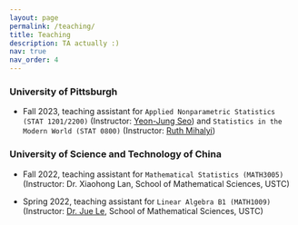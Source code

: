 ```yaml
---
layout: page
permalink: /teaching/
title: Teaching
description: TA actually :)
nav: true
nav_order: 4
---
```


### University of Pittsburgh

- Fall 2023, teaching assistant for `Applied Nonparametric Statistics (STAT 1201/2200)` (Instructor: [Yeon-Jung Seo](https://www.stat.pitt.edu/people/yeon-jung-seo)) and `Statistics in the Modern World (STAT 0800)` (Instructor: [Ruth Mihalyi](https://www.stat.pitt.edu/people/ruth-mihalyi))

### University of Science and Technology of China

- Fall 2022, teaching assistant for `Mathematical Statistics (MATH3005)` (Instructor: Dr. Xiaohong Lan, School of Mathematical Sciences, USTC)

- Spring 2022, teaching assistant for `Linear Algebra B1 (MATH1009)` (Instructor: [Dr. Jue Le](http://staff.ustc.edu.cn/~juele/), School of Mathematical Sciences, USTC)

